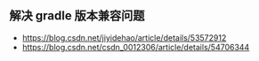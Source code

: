 ## 解决 gradle 版本兼容问题
* https://blog.csdn.net/jiyidehao/article/details/53572912
* https://blog.csdn.net/csdn_0012306/article/details/54706344